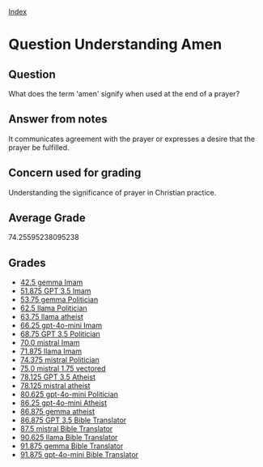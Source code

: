 
[Index](../../index.md)
# Question Understanding Amen
## Question
What does the term 'amen' signify when used at the end of a prayer?

## Answer from notes
It communicates agreement with the prayer or expresses a desire that the prayer be fulfilled.

## Concern used for grading
Understanding the significance of prayer in Christian practice.

## Average Grade
74.25595238095238

## Grades
 * [42.5 gemma Imam](../answers/gemma_Imam/Understanding_Amen.md)
 * [51.875 GPT 3.5 Imam](../answers/GPT_3.5_Imam/Understanding_Amen.md)
 * [53.75 gemma Politician](../answers/gemma_Politician/Understanding_Amen.md)
 * [62.5 llama Politician](../answers/llama_Politician/Understanding_Amen.md)
 * [63.75 llama atheist](../answers/llama_atheist/Understanding_Amen.md)
 * [66.25 gpt-4o-mini Imam](../answers/gpt-4o-mini_Imam/Understanding_Amen.md)
 * [68.75 GPT 3.5 Politician](../answers/GPT_3.5_Politician/Understanding_Amen.md)
 * [70.0 mistral Imam](../answers/mistral_Imam/Understanding_Amen.md)
 * [71.875 llama Imam](../answers/llama_Imam/Understanding_Amen.md)
 * [74.375 mistral Politician](../answers/mistral_Politician/Understanding_Amen.md)
 * [75.0 mistral 1.75 vectored](../answers/mistral_1.75_vectored/Understanding_Amen.md)
 * [78.125 GPT 3.5 Atheist](../answers/GPT_3.5_Atheist/Understanding_Amen.md)
 * [78.125 mistral atheist](../answers/mistral_atheist/Understanding_Amen.md)
 * [80.625 gpt-4o-mini Politician](../answers/gpt-4o-mini_Politician/Understanding_Amen.md)
 * [86.25 gpt-4o-mini Atheist](../answers/gpt-4o-mini_Atheist/Understanding_Amen.md)
 * [86.875 gemma atheist](../answers/gemma_atheist/Understanding_Amen.md)
 * [86.875 GPT 3.5 Bible Translator](../answers/GPT_3.5_Bible_Translator/Understanding_Amen.md)
 * [87.5 mistral Bible Translator](../answers/mistral_Bible_Translator/Understanding_Amen.md)
 * [90.625 llama Bible Translator](../answers/llama_Bible_Translator/Understanding_Amen.md)
 * [91.875 gemma Bible Translator](../answers/gemma_Bible_Translator/Understanding_Amen.md)
 * [91.875 gpt-4o-mini Bible Translator](../answers/gpt-4o-mini_Bible_Translator/Understanding_Amen.md)
